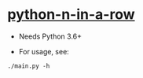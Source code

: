 # [python-n-in-a-row](https://github.com/eidoom/python-n-in-a-row)

* Needs Python 3.6+

* For usage, see:

```
./main.py -h
```
